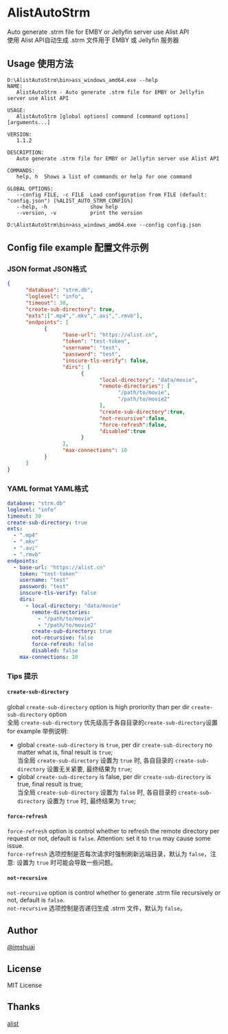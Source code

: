 # AlistAutoStrm  
Auto generate .strm file for EMBY or Jellyfin server use Alist API  
使用 Alist API自动生成 .strm 文件用于 EMBY 或 Jellyfin 服务器  
## Usage 使用方法  
```
D:\AlistAutoStrm\bin>ass_windows_amd64.exe --help                 
NAME:
   AlistAutoStrm - Auto generate .strm file for EMBY or Jellyfin server use Alist API

USAGE:
   AlistAutoStrm [global options] command [command options] [arguments...]

VERSION:
   1.1.2

DESCRIPTION:
   Auto generate .strm file for EMBY or Jellyfin server use Alist API

COMMANDS:
   help, h  Shows a list of commands or help for one command

GLOBAL OPTIONS:
   --config FILE, -c FILE  Load configuration from FILE (default: "config.json") [%ALIST_AUTO_STRM_CONFIG%]
   --help, -h              show help
   --version, -v           print the version

D:\AlistAutoStrm\bin>ass_windows_amd64.exe --config config.json
```
## Config file example 配置文件示例  
### JSON format JSON格式
```json
{
      "database": "strm.db",
      "loglevel": "info",
      "timeout": 30,
      "create-sub-directory": true,
      "exts":[".mp4",".mkv",".avi",".rmvb"],
      "endpoints": [
            {
                  "base-url": "https://alist.cn",
                  "token": "test-token",
                  "username": "test",
                  "password": "test",
                  "inscure-tls-verify": false,
                  "dirs": [
                        {
                              "local-directory": "data/movie",
                              "remote-directories": [
                                    "/path/to/movie",
                                    "/path/to/movie2"
                              ],
                              "create-sub-directory":true,
                              "not-recursive":false,
                              "force-refresh":false,
                              "disabled":true
                        }
                  ],
                  "max-connections": 10
            }
      ]
}
```
### YAML format YAML格式  
```yaml
database: "strm.db"
loglevel: "info"
timeout: 30
create-sub-directory: true
exts:
  - ".mp4"
  - ".mkv"
  - ".avi"
  - ".rmvb"
endpoints:
  - base-url: "https://alist.cn"
    token: "test-token"
    username: "test"
    password: "test"
    inscure-tls-verify: false
    dirs:
      - local-directory: "data/movie"
        remote-directories:
          - "/path/to/movie"
          - "/path/to/movie2"
        create-sub-directory: true
        not-recursive: false
        force-refresh: false
        disabled: false
    max-connections: 10
```
### Tips 提示  
#### `create-sub-directory`
global `create-sub-directory` option is high proriority than per dir `create-sub-directory` option  
全局 `create-sub-directory` 优先级高于各自目录的`create-sub-directory`设置  
for example 举例说明:  
* global `create-sub-directory` is `true`, per dir `create-sub-directory` no matter what is, final result is `true`;  
  当全局 `create-sub-directory` 设置为 `true` 时, 各自目录的 `create-sub-directory` 设置无关紧要, 最终结果为 `true`;  
* global `create-sub-directory` is false, per dir `create-sub-directory` is true, final result is true;  
  当全局 `create-sub-directory` 设置为 `false` 时, 各自目录的 `create-sub-directory` 设置为 `true` 时, 最终结果为 `true`;  
#### `force-refresh`  
`force-refresh` option is control whether to refresh the remote directory per request or not, default is `false`. Attention: set it to `true` may cause some issue.  
`force-refresh` 选项控制是否每次请求时强制刷新远端目录，默认为 `false`，注意: 设置为 `true` 时可能会导致一些问题。  
#### `not-recursive`
`not-recursive` option is control whether to generate .strm file recursively or not, default is `false`.  
`not-recursive` 选项控制是否递归生成 .strm 文件，默认为 `false`。
## Author  
[@imshuai](https://github.com/imshuai)  
## License  
MIT License  
## Thanks  
[alist](https://github.com/alist-org/alist)